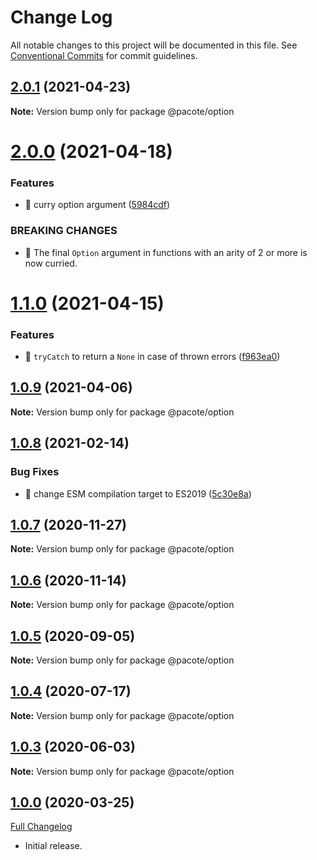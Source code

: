 # Change Log

All notable changes to this project will be documented in this file.
See [Conventional Commits](https://conventionalcommits.org) for commit guidelines.

## [2.0.1](https://github.com/PacoteJS/pacote/compare/@pacote/option@2.0.0...@pacote/option@2.0.1) (2021-04-23)

**Note:** Version bump only for package @pacote/option





# [2.0.0](https://github.com/PacoteJS/pacote/compare/@pacote/option@1.1.0...@pacote/option@2.0.0) (2021-04-18)


### Features

* 🎸 curry option argument ([5984cdf](https://github.com/PacoteJS/pacote/commit/5984cdf945887c74351c4aa84b13e2cb5ffa79d6))


### BREAKING CHANGES

* 🧨 The final `Option` argument in functions with an arity of 2 or more is
now curried.





# [1.1.0](https://github.com/PacoteJS/pacote/compare/@pacote/option@1.0.9...@pacote/option@1.1.0) (2021-04-15)


### Features

* 🎸 `tryCatch` to return a `None` in case of thrown errors ([f963ea0](https://github.com/PacoteJS/pacote/commit/f963ea0b872b60579b40129b0bcf66881970b720))





## [1.0.9](https://github.com/PacoteJS/pacote/compare/@pacote/option@1.0.8...@pacote/option@1.0.9) (2021-04-06)

**Note:** Version bump only for package @pacote/option





## [1.0.8](https://github.com/PacoteJS/pacote/compare/@pacote/option@1.0.7...@pacote/option@1.0.8) (2021-02-14)


### Bug Fixes

* 🐛 change ESM compilation target to ES2019 ([5c30e8a](https://github.com/PacoteJS/pacote/commit/5c30e8a5da41e1c5c394cbb21f64d2a5256817ea))





## [1.0.7](https://github.com/PacoteJS/pacote/compare/@pacote/option@1.0.6...@pacote/option@1.0.7) (2020-11-27)

**Note:** Version bump only for package @pacote/option

## [1.0.6](https://github.com/PacoteJS/pacote/compare/@pacote/option@1.0.5...@pacote/option@1.0.6) (2020-11-14)

**Note:** Version bump only for package @pacote/option

## [1.0.5](https://github.com/PacoteJS/pacote/compare/@pacote/option@1.0.4...@pacote/option@1.0.5) (2020-09-05)

**Note:** Version bump only for package @pacote/option

## [1.0.4](https://github.com/PacoteJS/pacote/compare/@pacote/option@1.0.3...@pacote/option@1.0.4) (2020-07-17)

**Note:** Version bump only for package @pacote/option

## [1.0.3](https://github.com/PacoteJS/pacote/compare/@pacote/option@1.0.2...@pacote/option@1.0.3) (2020-06-03)

**Note:** Version bump only for package @pacote/option

## [1.0.0](https://github.com/PacoteJS/pacote/tree/@pacote/option/1.0.0) (2020-03-25)

[Full Changelog](https://github.com/PacoteJS/pacote/compare/@pacote/option@0.0.0...@pacote/option@1.0.0)

- Initial release.
